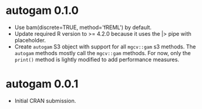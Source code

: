 # autogam 0.1.0

* Use bam(discrete=TRUE, method='fREML') by default.
* Update required R version to >= 4.2.0 because it uses the |> pipe with placeholder.
* Create `autogam` S3 object with support for all `mgcv::gam` s3 methods. The `autogam` methods mostly call the `mgcv::gam` methods. For now, only the `print()` method is lightly modified to add performance measures.

# autogam 0.0.1

* Initial CRAN submission.
